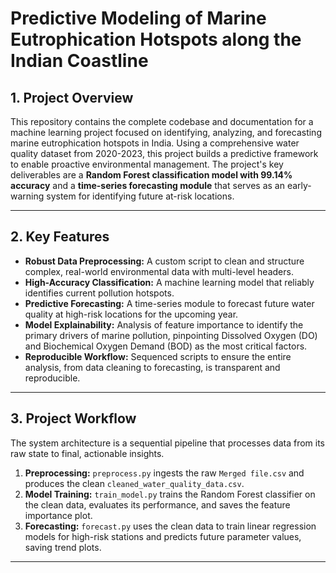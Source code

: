 # Predictive Modeling of Marine Eutrophication Hotspots along the Indian Coastline

## 1. Project Overview

This repository contains the complete codebase and documentation for a machine learning project focused on identifying, analyzing, and forecasting marine eutrophication hotspots in India. Using a comprehensive water quality dataset from 2020-2023, this project builds a predictive framework to enable proactive environmental management.
The project's key deliverables are a **Random Forest classification model with 99.14% accuracy** and a **time-series forecasting module** that serves as an early-warning system for identifying future at-risk locations.

---

## 2. Key Features

-   **Robust Data Preprocessing:** A custom script to clean and structure complex, real-world environmental data with multi-level headers.
-   **High-Accuracy Classification:** A machine learning model that reliably identifies current pollution hotspots.
-   **Predictive Forecasting:** A time-series module to forecast future water quality at high-risk locations for the upcoming year.
-   **Model Explainability:** Analysis of feature importance to identify the primary drivers of marine pollution, pinpointing Dissolved Oxygen (DO) and Biochemical Oxygen Demand (BOD) as the most critical factors.
-   **Reproducible Workflow:** Sequenced scripts to ensure the entire analysis, from data cleaning to forecasting, is transparent and reproducible.

---

## 3. Project Workflow

The system architecture is a sequential pipeline that processes data from its raw state to final, actionable insights.

1.  **Preprocessing:** `preprocess.py` ingests the raw `Merged file.csv` and produces the clean `cleaned_water_quality_data.csv`.
2.  **Model Training:** `train_model.py` trains the Random Forest classifier on the clean data, evaluates its performance, and saves the feature importance plot.
3.  **Forecasting:** `forecast.py` uses the clean data to train linear regression models for high-risk stations and predicts future parameter values, saving trend plots.

---

